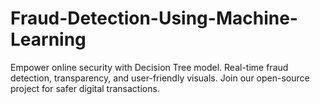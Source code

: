 # Fraud-Detection-Using-Machine-Learning
Empower online security with Decision Tree model. Real-time fraud detection, transparency, and user-friendly visuals. Join our open-source project for safer digital transactions.
